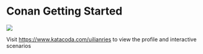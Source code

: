 # Conan Getting Started

[![](http://shields.katacoda.com/katacoda/uilianries/count.svg)](https://katacoda.com/uilianries/courses/conan/conan-getting-started)

Visit https://www.katacoda.com/uilianries to view the profile and interactive scenarios